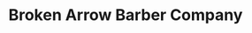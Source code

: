---
title: "Broken Arrow Barber Company"
url: /broken-arrow/broken-arrow-barber-company/
shop: hairdresser
---